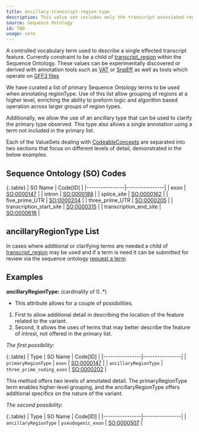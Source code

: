 ```yaml
---
title: ancillary-transcript-region-type
description: This value set includes only the transcript associated regions that is associated with a transcript simple allele reference coordinate.
source: Sequence Ontology
id: TBD
usage: core
---
```


A controlled vocabulary term used to describe a single effected transcript feature. Currently constraint to be a child of [transcript_region](http://www.sequenceontology.org/browser/current_svn/term/SO:0000833) within the Sequence Ontology.  These values can be experimentally discovered or derived with annotation tools such as [VAT](http://www.yandell-lab.org/software/vaast.html) or [SnpEff](http://snpeff.sourceforge.net/) as well as tools which operate on [GFF3 files](http://www.sequenceontology.org/resources/gff3.html)

We have curated a list of primary Sequence Ontology terms to be used when annotating regionType.  Use of this list allow grouping of regions at a higher level, enriching the ability to preform logic and algorithm based operation across larger groups of region types.

Additionally, we allow the use of an ancillary type that can be used to clarify the primary type observed.  This type also allows a single annotation using a term not included in the primary list.

Each of the ValueSets dealing with [CodeableConcepts](http://www.hl7.org/implement/standards/fhir/datatypes.html#CodeableConcept) are separated into two sections that focus on different levels of detail, demonstrated in the below examples.


Sequence Ontology (SO) Codes
-------------------------

{:.table}
| SO Name | Code[ID] | 
|----------------|----------------|
| exon | [SO:0000147](http://www.sequenceontology.org/browser/current_svn/term/SO:0000147) |
| intron | [SO:0000188](http://www.sequenceontology.org/browser/current_svn/term/SO:0000188) |
| splice_site | [SO:0000162](http://www.sequenceontology.org/browser/current_svn/term/SO:0000162) |
| five_prime_UTR | [SO:0000204](http://www.sequenceontology.org/browser/current_svn/term/SO:0000204) |
| three_prime_UTR | [SO:0000205](http://www.sequenceontology.org/browser/current_svn/term/SO:0000205) |
| transcription_start_site | [SO:0000315](http://www.sequenceontology.org/browser/current_svn/term/SO:0000315) |
| transcription_end_site | [SO:0000616](http://www.sequenceontology.org/browser/current_svn/term/SO:0000616) |


ancillaryRegionType List
------------------------

In cases where additional or clarifying terms are needed a child of [transcript_region]( http://www.sequenceontology.org/browser/current_svn/term/SO:0000833) may be used and if a term is need it can be submitted for review via the sequence ontology [request a term]( http://sourceforge.net/p/song/term-tracker/).


Examples
--------

**ancillaryRegionType:** (cardinality of 0..*)

* This attribute allows for a couple of possibilities.  
1. First to allow additional detail in describing the location of the feature related to the variant.
2. Second, it allows the uses of terms that may better describe the feature of intrest, not offered in the primary list.

_The first possibility:_

{:.table}
| Type | SO Name | Code[ID] | 
|----------------|----------------|
| `primaryRegionType` | `exon` | [SO:0000147](http://www.sequenceontology.org/browser/current_svn/term/SO:0000147) |
| `ancillaryRegionType` | `three_prime_coding_exon` | [SO:0000202](http://www.sequenceontology.org/browser/current_svn/term/SO:0000202) |

This method offers two levels of annotated detail.  The primaryRegionType term enables higher-level grouping, and the ancillaryRegionType offers additional specifics on the nature of the variant. 

_The second possibility:_

{:.table}
| Type | SO Name | Code[ID] | 
|----------------|----------------|
| `ancillaryRegionType` | `pseudogenic_exon` | [SO:0000507](http://www.sequenceontology.org/browser/current_svn/term/SO:0000507) |






